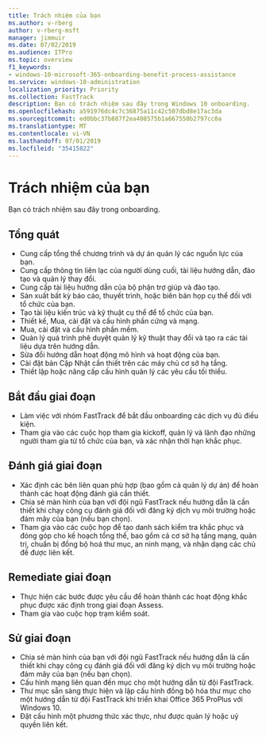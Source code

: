 ```yaml
---
title: Trách nhiệm của bạn
ms.author: v-rberg
author: v-rberg-msft
manager: jimmuir
ms.date: 07/02/2019
ms.audience: ITPro
ms.topic: overview
f1_keywords:
- windows-10-microsoft-365-onboarding-benefit-process-assistance
ms.service: windows-10-administration
localization_priority: Priority
ms.collection: FastTrack
description: Bạn có trách nhiệm sau đây trong Windows 10 onboarding.
ms.openlocfilehash: a591976dc4c7c36875a11c42c507dbd8e17ac3da
ms.sourcegitcommit: ed0bbc37b887f2ea408575b1a667550b2797cc0a
ms.translationtype: MT
ms.contentlocale: vi-VN
ms.lasthandoff: 07/01/2019
ms.locfileid: "35415822"
---
```

# <a name="your-responsibilities"></a>Trách nhiệm của bạn

Bạn có trách nhiệm sau đây trong onboarding.

## <a name="general"></a>Tổng quát

- Cung cấp tổng thể chương trình và dự án quản lý các nguồn lực của bạn.
- Cung cấp thông tin liên lạc của người dùng cuối, tài liệu hướng dẫn, đào tạo và quản lý thay đổi.
- Cung cấp tài liệu hướng dẫn của bộ phận trợ giúp và đào tạo.
- Sản xuất bất kỳ báo cáo, thuyết trình, hoặc biên bản họp cụ thể đối với tổ chức của bạn.
- Tạo tài liệu kiến trúc và kỹ thuật cụ thể để tổ chức của bạn.
- Thiết kế, Mua, cài đặt và cấu hình phần cứng và mạng.
- Mua, cài đặt và cấu hình phần mềm.
- Quản lý quá trình phê duyệt quản lý kỹ thuật thay đổi và tạo ra các tài liệu dựa trên hướng dẫn.
- Sửa đổi hướng dẫn hoạt động mô hình và hoạt động của bạn.
- Cài đặt bản Cập Nhật cần thiết trên các máy chủ cơ sở hạ tầng.
- Thiết lập hoặc nâng cấp cấu hình quản lý các yêu cầu tối thiểu.

## <a name="initiate-phase"></a>Bắt đầu giai đoạn

- Làm việc với nhóm FastTrack để bắt đầu onboarding các dịch vụ đủ điều kiện.
- Tham gia vào các cuộc họp tham gia kickoff, quản lý và lãnh đạo những người tham gia từ tổ chức của bạn, và xác nhận thời hạn khắc phục.

## <a name="assess-phase"></a>Đánh giá giai đoạn

- Xác định các bên liên quan phù hợp (bao gồm cả quản lý dự án) để hoàn thành các hoạt động đánh giá cần thiết.
- Chia sẻ màn hình của bạn với đội ngũ FastTrack nếu hướng dẫn là cần thiết khi chạy công cụ đánh giá đối với đăng ký dịch vụ môi trường hoặc đám mây của bạn (nếu bạn chọn).
- Tham gia vào các cuộc họp để tạo danh sách kiểm tra khắc phục và đóng góp cho kế hoạch tổng thể, bao gồm cả cơ sở hạ tầng mạng, quản trị, chuẩn bị đồng bộ hoá thư mục, an ninh mạng, và nhận dạng các chủ đề được liên kết.

## <a name="remediate-phase"></a>Remediate giai đoạn

- Thực hiện các bước được yêu cầu để hoàn thành các hoạt động khắc phục được xác định trong giai đoạn Assess.
- Tham gia vào cuộc họp trạm kiểm soát.

## <a name="enable-phase"></a>Sử giai đoạn

- Chia sẻ màn hình của bạn với đội ngũ FastTrack nếu hướng dẫn là cần thiết khi chạy công cụ đánh giá đối với đăng ký dịch vụ môi trường hoặc đám mây của bạn (nếu bạn chọn).
- Cấu hình mạng liên quan đến mục cho một hướng dẫn từ đội FastTrack.
- Thư mục sẵn sàng thực hiện và lập cấu hình đồng bộ hóa thư mục cho một hướng dẫn từ đội FastTrack khi triển khai Office 365 ProPlus với Windows 10.
- Đặt cấu hình một phương thức xác thực, như được quản lý hoặc uỷ quyền liên kết.







  

  

 
